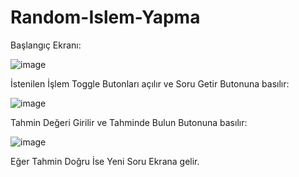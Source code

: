 # Random-Islem-Yapma
Başlangıç Ekranı:


![image](https://github.com/sena1bayram/Random-Islem-Yapma/assets/120124331/59522601-6a30-45c7-a812-383617eafc76)


İstenilen İşlem Toggle Butonları açılır ve Soru Getir Butonuna basılır:



![image](https://github.com/sena1bayram/Random-Islem-Yapma/assets/120124331/e5097065-ad5d-416e-b1d3-254f6f232c80)


Tahmin Değeri Girilir ve Tahminde Bulun Butonuna basılır:



![image](https://github.com/sena1bayram/Random-Islem-Yapma/assets/120124331/ef1b7322-ee68-4fea-943e-58fec304a333)



Eğer Tahmin Doğru İse Yeni Soru Ekrana gelir.


